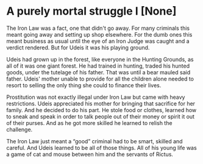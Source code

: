 # A purely mortal struggle I [None]

The Iron Law was a fact, one that didn't go away. For many criminals this meant going away and setting up shop elsewhere. For the dumb ones this meant business as usual until the eye of an Iron Judge was caught and a verdict rendered. But for Udeis it was his playing ground.

Udeis had grown up in the forest, like everyone in the Hunting Grounds, as all of it was one giant forest. He had trained in hunting, traded his hunted goods, under the tutelage of his father. That was until a bear mauled said father. Udeis' mother unable to provide for all the children alone needed to resort to selling the only thing she could to finance their lives. 

Prostitution was not exactly illegal under Iron Law but came with heavy restrictions. Udeis appreciated his mother for bringing that sacrifice for her family. And he decided to do his part. He stole food or clothes, learned how to sneak and speak in order to talk people out of their money or spirit it out of their purses. And as he got more skilled he learned to relish the challenge.

The Iron Law just meant a “good” criminal had to be smart, skilled and careful. And Udeis learned to be all of those things. All of his young life was a game of cat and mouse between him and the servants of Rictus.

